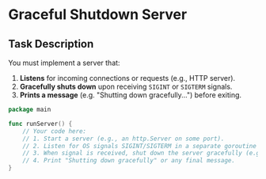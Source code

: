 # Graceful Shutdown Server

## Task Description

You must implement a server that:
1. **Listens** for incoming connections or requests (e.g., HTTP server).
2. **Gracefully shuts down** upon receiving `SIGINT` or `SIGTERM` signals.
3. **Prints a message** (e.g. "Shutting down gracefully...") before exiting.

```go
package main

func runServer() {
	// Your code here:
	// 1. Start a server (e.g., an http.Server on some port).
	// 2. Listen for OS signals SIGINT/SIGTERM in a separate goroutine or use signal.Notify.
	// 3. When signal is received, shut down the server gracefully (e.g. server.Shutdown(ctx)).
	// 4. Print "Shutting down gracefully" or any final message.
}
```
